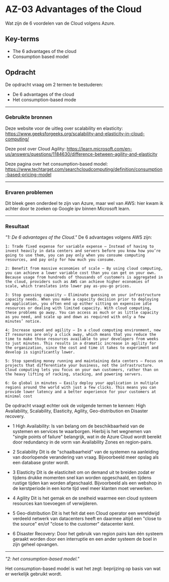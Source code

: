 # AZ-03 Advantages of the Cloud
Wat zijn de 6 voordelen van de Cloud volgens Azure.


## Key-terms
- The 6 advantages of the cloud
- Consumption based model


## Opdracht
De opdracht vraag om 2 termen te bestuderen:

- De 6 advantages of the cloud
- Het consumption-based mode
_____
### Gebruikte bronnen
Deze website voor de uitleg over scalability en elasticity:  
 https://www.geeksforgeeks.org/scalability-and-elasticity-in-cloud-computing/

 Deze post over Cloud Agility:
 https://learn.microsoft.com/en-us/answers/questions/1184630/difference-between-agility-and-elasticity

Deze pagina over het consumption-based model:  
https://www.techtarget.com/searchcloudcomputing/definition/consumption-based-pricing-model
____
### Ervaren problemen
Dit bleek geen onderdeel te zijn van Azure, maar wel van AWS: hier kwam ik achter door te zoeken op Google ipv binnen Microsoft learn.
___
### Resultaat
*"1: De 6 advantages of the Cloud."*
De 6 advantages volgens AWS zijn:
```
1: Trade fixed expense for variable expense – Instead of having to invest heavily in data centers and servers before you know how you’re going to use them, you can pay only when you consume computing resources, and pay only for how much you consume.

2: Benefit from massive economies of scale – By using cloud computing, you can achieve a lower variable cost than you can get on your own. Because usage from hundreds of thousands of customers is aggregated in the cloud, providers such as AWS can achieve higher economies of scale, which translates into lower pay as-you-go prices.

3: Stop guessing capacity – Eliminate guessing on your infrastructure capacity needs. When you make a capacity decision prior to deploying an application, you often end up either sitting on expensive idle resources or dealing with limited capacity. With cloud computing, these problems go away. You can access as much or as little capacity as you need, and scale up and down as required with only a few minutes’ notice.

4: Increase speed and agility – In a cloud computing environment, new IT resources are only a click away, which means that you reduce the time to make those resources available to your developers from weeks to just minutes. This results in a dramatic increase in agility for the organization, since the cost and time it takes to experiment and develop is significantly lower.

5: Stop spending money running and maintaining data centers – Focus on projects that differentiate your business, not the infrastructure. Cloud computing lets you focus on your own customers, rather than on the heavy lifting of racking, stacking, and powering servers.

6: Go global in minutes – Easily deploy your application in multiple regions around the world with just a few clicks. This means you can provide lower latency and a better experience for your customers at minimal cost
```

De opdracht vraagt echter ook de volgende termen te kennen:
High Availability, Scalability, Elasticity, Agility, Geo-distribution en Disaster recovery.

- 1 High Availability:
Is van belang om de beschikbaarheid van de systemen en services te waarborgen. Hierbij is het wegnemen van "single points of failure" belangrijk, wat in de Azure Cloud wordt bereikt door redundancy in de vorm van Availability Zones en region-pairs.
  
- 2 Scalability
Dit is de "schaalbaarheid" van de systemen na aanleiding van doorlopende verandering van vraag. Bijvoorbeeld meer opslag als een database groter wordt. 

- 3 Elasticity
Dit is de elasticiteit om on demand uit te breiden zodat er tijdens drukke momenten snel kan worden opgeschaald, en tijdens rustige tijden kan worden afgeschaald. Bijvoorbeeld als een webshop in de kerstperiode in een korte tijd veel meer klanten moet verwerken.

- 4 Agility
Dit is het gemak en de snelheid waarmee een cloud systeem resources kan toevoegen of verwijderen.

- 5 Geo-distribution
Dit is het feit dat een Cloud operator een wereldwijd verdeeld netwerk van datacenters heeft en daarmee altijd een "close to the source" en/of "close to the customer" datacenter kent. 

- 6 Disaster Recovery:
Door het gebruik van region pairs kan één systeem geraakt worden door een interruptie en een ander systeem de boel in zijn geheel opvangen. 
____
*"2: het consumption-based model."*  

Het consumption-based model is wat het zegt: beprijzing op basis van wat er werkelijk gebruikt wordt. 